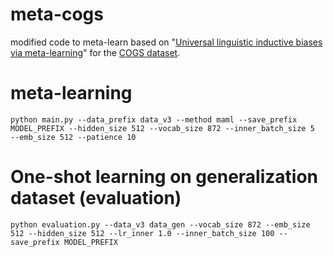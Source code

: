 # meta-cogs
modified code to meta-learn based on "[Universal linguistic inductive biases via meta-learning](https://github.com/tommccoy1/meta-learning-linguistic-biases)" for the [COGS dataset](https://github.com/najoungkim/COGS). 

# meta-learning
`python main.py --data_prefix data_v3 --method maml --save_prefix MODEL_PREFIX --hidden_size 512 --vocab_size 872 --inner_batch_size 5  --emb_size 512 --patience 10`

# One-shot learning on generalization dataset (evaluation)
`python evaluation.py --data_v3 data_gen --vocab_size 872 --emb_size 512 --hidden_size 512 --lr_inner 1.0 --inner_batch_size 100 --save_prefix MODEL_PREFIX`
